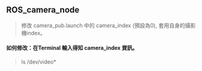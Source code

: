 ##  ROS_camera_node

> 修改 camera_pub.launch 中的 camera_index (預設為0), 套用自身的攝影機index。

####  如何修改：在Terminal 輸入得知 camera_index 資訊。
> ls /dev/video*
